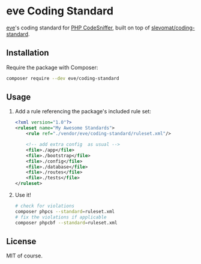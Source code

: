 # eve Coding Standard

[eve](https://eve.io)'s coding standard for [PHP CodeSniffer](https://github.com/squizlabs/PHP_CodeSniffer), built on top of [slevomat/coding-standard](https://github.com/slevomat/coding-standard).

## Installation

Require the package with Composer:

```bash
composer require --dev eve/coding-standard
```

## Usage

1. Add a rule referencing the package's included rule set:

    ```xml
    <?xml version="1.0"?>
    <ruleset name="My Awesome Standards">
        <rule ref="./vendor/eve/coding-standard/ruleset.xml"/>

        <!-- add extra config  as usual -->
        <file>./app</file>
        <file>./bootstrap</file>
        <file>./config</file>
        <file>./database</file>
        <file>./routes</file>
        <file>./tests</file>
    </ruleset>
    ```

1. Use it!

    ```bash
    # check for violations
    composer phpcs --standard=ruleset.xml
    # fix the violations if applicable
    composer phpcbf --standard=ruleset.xml 
    ```

## License

MIT of course.
